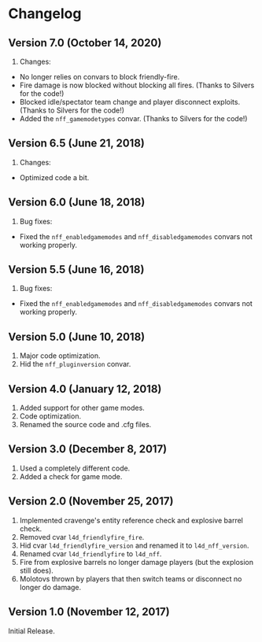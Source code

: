 # Changelog

## Version 7.0 (October 14, 2020)

1. Changes:

- No longer relies on convars to block friendly-fire.
- Fire damage is now blocked without blocking all fires. (Thanks to Silvers for the code!)
- Blocked idle/spectator team change and player disconnect exploits. (Thanks to Silvers for the code!)
- Added the `nff_gamemodetypes` convar. (Thanks to Silvers for the code!)

## Version 6.5 (June 21, 2018)

1. Changes:

- Optimized code a bit.

## Version 6.0 (June 18, 2018)

1. Bug fixes:

- Fixed the `nff_enabledgamemodes` and `nff_disabledgamemodes` convars not working properly.

## Version 5.5 (June 16, 2018)

1. Bug fixes:

- Fixed the `nff_enabledgamemodes` and `nff_disabledgamemodes` convars not working properly.

## Version 5.0 (June 10, 2018)

1. Major code optimization.
2. Hid the `nff_pluginversion` convar.

## Version 4.0 (January 12, 2018)

1. Added support for other game modes.
2. Code optimization.
3. Renamed the source code and .cfg files.

## Version 3.0 (December 8, 2017)

1. Used a completely different code.
2. Added a check for game mode.

## Version 2.0 (November 25, 2017)

1. Implemented cravenge's entity reference check and explosive barrel check.
2. Removed cvar `l4d_friendlyfire_fire`.
3. Hid cvar `l4d_friendlyfire_version` and renamed it to `l4d_nff_version`.
4. Renamed cvar `l4d_friendlyfire` to `l4d_nff`.
5. Fire from explosive barrels no longer damage players (but the explosion still does).
6. Molotovs thrown by players that then switch teams or disconnect no longer do damage.

## Version 1.0 (November 12, 2017)

Initial Release.
